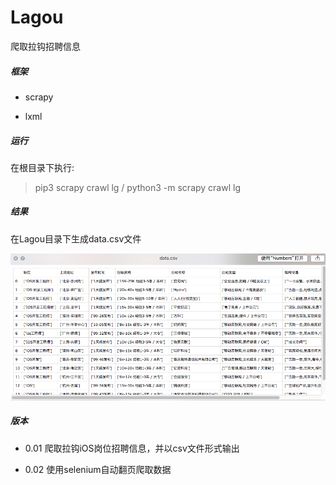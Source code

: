 # Lagou
爬取拉钩招聘信息

##### 框架

- scrapy

- lxml

##### 运行

在根目录下执行:
> pip3 scrapy crawl lg / python3 -m scrapy crawl lg 

##### 结果

在Lagou目录下生成data.csv文件 

![data](https://github.com/TuYuWang/Lagou/blob/master/result.png)


##### 版本

- 0.01 爬取拉钩iOS岗位招聘信息，并以csv文件形式输出

- 0.02 使用selenium自动翻页爬取数据
